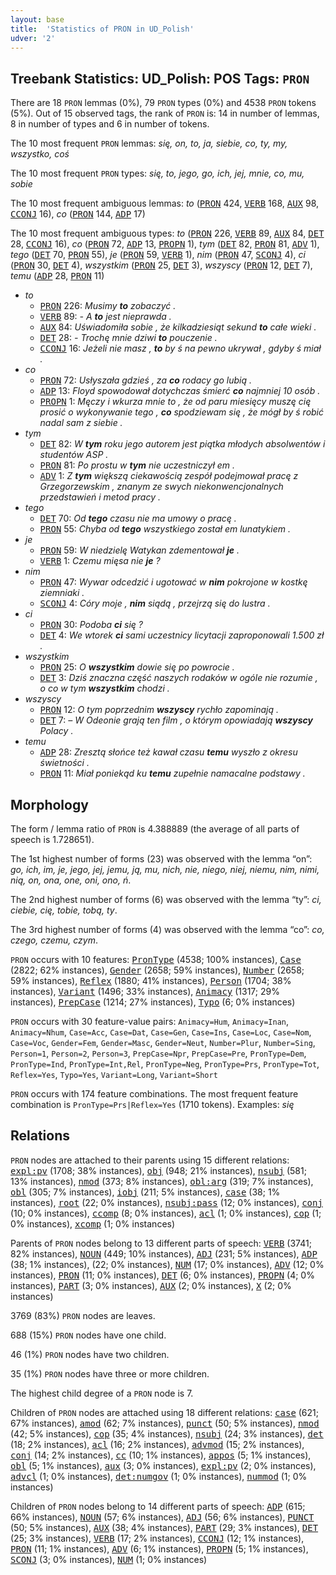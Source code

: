 ```yaml
---
layout: base
title:  'Statistics of PRON in UD_Polish'
udver: '2'
---
```


## Treebank Statistics: UD_Polish: POS Tags: `PRON`

There are 18 `PRON` lemmas (0%), 79 `PRON` types (0%) and 4538 `PRON` tokens (5%).
Out of 15 observed tags, the rank of `PRON` is: 14 in number of lemmas, 8 in number of types and 6 in number of tokens.

The 10 most frequent `PRON` lemmas: <em>się, on, to, ja, siebie, co, ty, my, wszystko, coś</em>

The 10 most frequent `PRON` types:  <em>się, to, jego, go, ich, jej, mnie, co, mu, sobie</em>

The 10 most frequent ambiguous lemmas: <em>to</em> (<tt><a href="pl-pos-PRON.html">PRON</a></tt> 424, <tt><a href="pl-pos-VERB.html">VERB</a></tt> 168, <tt><a href="pl-pos-AUX.html">AUX</a></tt> 98, <tt><a href="pl-pos-CCONJ.html">CCONJ</a></tt> 16), <em>co</em> (<tt><a href="pl-pos-PRON.html">PRON</a></tt> 144, <tt><a href="pl-pos-ADP.html">ADP</a></tt> 17)

The 10 most frequent ambiguous types:  <em>to</em> (<tt><a href="pl-pos-PRON.html">PRON</a></tt> 226, <tt><a href="pl-pos-VERB.html">VERB</a></tt> 89, <tt><a href="pl-pos-AUX.html">AUX</a></tt> 84, <tt><a href="pl-pos-DET.html">DET</a></tt> 28, <tt><a href="pl-pos-CCONJ.html">CCONJ</a></tt> 16), <em>co</em> (<tt><a href="pl-pos-PRON.html">PRON</a></tt> 72, <tt><a href="pl-pos-ADP.html">ADP</a></tt> 13, <tt><a href="pl-pos-PROPN.html">PROPN</a></tt> 1), <em>tym</em> (<tt><a href="pl-pos-DET.html">DET</a></tt> 82, <tt><a href="pl-pos-PRON.html">PRON</a></tt> 81, <tt><a href="pl-pos-ADV.html">ADV</a></tt> 1), <em>tego</em> (<tt><a href="pl-pos-DET.html">DET</a></tt> 70, <tt><a href="pl-pos-PRON.html">PRON</a></tt> 55), <em>je</em> (<tt><a href="pl-pos-PRON.html">PRON</a></tt> 59, <tt><a href="pl-pos-VERB.html">VERB</a></tt> 1), <em>nim</em> (<tt><a href="pl-pos-PRON.html">PRON</a></tt> 47, <tt><a href="pl-pos-SCONJ.html">SCONJ</a></tt> 4), <em>ci</em> (<tt><a href="pl-pos-PRON.html">PRON</a></tt> 30, <tt><a href="pl-pos-DET.html">DET</a></tt> 4), <em>wszystkim</em> (<tt><a href="pl-pos-PRON.html">PRON</a></tt> 25, <tt><a href="pl-pos-DET.html">DET</a></tt> 3), <em>wszyscy</em> (<tt><a href="pl-pos-PRON.html">PRON</a></tt> 12, <tt><a href="pl-pos-DET.html">DET</a></tt> 7), <em>temu</em> (<tt><a href="pl-pos-ADP.html">ADP</a></tt> 28, <tt><a href="pl-pos-PRON.html">PRON</a></tt> 11)


* <em>to</em>
  * <tt><a href="pl-pos-PRON.html">PRON</a></tt> 226: <em>Musimy <b>to</b> zobaczyć .</em>
  * <tt><a href="pl-pos-VERB.html">VERB</a></tt> 89: <em>- A <b>to</b> jest nieprawda .</em>
  * <tt><a href="pl-pos-AUX.html">AUX</a></tt> 84: <em>Uświadomiła sobie , że kilkadziesiąt sekund <b>to</b> całe wieki .</em>
  * <tt><a href="pl-pos-DET.html">DET</a></tt> 28: <em>- Trochę mnie dziwi <b>to</b> pouczenie .</em>
  * <tt><a href="pl-pos-CCONJ.html">CCONJ</a></tt> 16: <em>Jeżeli nie masz , <b>to</b> by ś na pewno ukrywał , gdyby ś miał .</em>
* <em>co</em>
  * <tt><a href="pl-pos-PRON.html">PRON</a></tt> 72: <em>Usłyszała gdzieś , za <b>co</b> rodacy go lubią .</em>
  * <tt><a href="pl-pos-ADP.html">ADP</a></tt> 13: <em>Floyd spowodował dotychczas śmierć <b>co</b> najmniej 10 osób .</em>
  * <tt><a href="pl-pos-PROPN.html">PROPN</a></tt> 1: <em>Męczy i wkurza mnie to , że od paru miesięcy muszę cię prosić o wykonywanie tego , <b>co</b> spodziewam się , że mógł by ś robić nadal sam z siebie .</em>
* <em>tym</em>
  * <tt><a href="pl-pos-DET.html">DET</a></tt> 82: <em>W <b>tym</b> roku jego autorem jest piątka młodych absolwentów i studentów ASP .</em>
  * <tt><a href="pl-pos-PRON.html">PRON</a></tt> 81: <em>Po prostu w <b>tym</b> nie uczestniczył em .</em>
  * <tt><a href="pl-pos-ADV.html">ADV</a></tt> 1: <em>Z <b>tym</b> większą ciekawością zespół podejmował pracę z Grzegorzewskim , znanym ze swych niekonwencjonalnych przedstawień i metod pracy .</em>
* <em>tego</em>
  * <tt><a href="pl-pos-DET.html">DET</a></tt> 70: <em>Od <b>tego</b> czasu nie ma umowy o pracę .</em>
  * <tt><a href="pl-pos-PRON.html">PRON</a></tt> 55: <em>Chyba od <b>tego</b> wszystkiego został em lunatykiem .</em>
* <em>je</em>
  * <tt><a href="pl-pos-PRON.html">PRON</a></tt> 59: <em>W niedzielę Watykan zdementował <b>je</b> .</em>
  * <tt><a href="pl-pos-VERB.html">VERB</a></tt> 1: <em>Czemu mięsa nie <b>je</b> ?</em>
* <em>nim</em>
  * <tt><a href="pl-pos-PRON.html">PRON</a></tt> 47: <em>Wywar odcedzić i ugotować w <b>nim</b> pokrojone w kostkę ziemniaki .</em>
  * <tt><a href="pl-pos-SCONJ.html">SCONJ</a></tt> 4: <em>Córy moje , <b>nim</b> siądą , przejrzą się do lustra .</em>
* <em>ci</em>
  * <tt><a href="pl-pos-PRON.html">PRON</a></tt> 30: <em>Podoba <b>ci</b> się ?</em>
  * <tt><a href="pl-pos-DET.html">DET</a></tt> 4: <em>We wtorek <b>ci</b> sami uczestnicy licytacji zaproponowali 1.500 zł .</em>
* <em>wszystkim</em>
  * <tt><a href="pl-pos-PRON.html">PRON</a></tt> 25: <em>O <b>wszystkim</b> dowie się po powrocie .</em>
  * <tt><a href="pl-pos-DET.html">DET</a></tt> 3: <em>Dziś znaczna część naszych rodaków w ogóle nie rozumie , o co w tym <b>wszystkim</b> chodzi .</em>
* <em>wszyscy</em>
  * <tt><a href="pl-pos-PRON.html">PRON</a></tt> 12: <em>O tym poprzednim <b>wszyscy</b> rychło zapominają .</em>
  * <tt><a href="pl-pos-DET.html">DET</a></tt> 7: <em>– W Odeonie grają ten film , o którym opowiadają <b>wszyscy</b> Polacy .</em>
* <em>temu</em>
  * <tt><a href="pl-pos-ADP.html">ADP</a></tt> 28: <em>Zresztą słońce też kawał czasu <b>temu</b> wyszło z okresu świetności .</em>
  * <tt><a href="pl-pos-PRON.html">PRON</a></tt> 11: <em>Miał poniekąd ku <b>temu</b> zupełnie namacalne podstawy .</em>

## Morphology

The form / lemma ratio of `PRON` is 4.388889 (the average of all parts of speech is 1.728651).

The 1st highest number of forms (23) was observed with the lemma “on”: <em>go, ich, im, je, jego, jej, jemu, ją, mu, nich, nie, niego, niej, niemu, nim, nimi, nią, on, ona, one, oni, ono, ń</em>.

The 2nd highest number of forms (6) was observed with the lemma “ty”: <em>ci, ciebie, cię, tobie, tobą, ty</em>.

The 3rd highest number of forms (4) was observed with the lemma “co”: <em>co, czego, czemu, czym</em>.

`PRON` occurs with 10 features: <tt><a href="pl-feat-PronType.html">PronType</a></tt> (4538; 100% instances), <tt><a href="pl-feat-Case.html">Case</a></tt> (2822; 62% instances), <tt><a href="pl-feat-Gender.html">Gender</a></tt> (2658; 59% instances), <tt><a href="pl-feat-Number.html">Number</a></tt> (2658; 59% instances), <tt><a href="pl-feat-Reflex.html">Reflex</a></tt> (1880; 41% instances), <tt><a href="pl-feat-Person.html">Person</a></tt> (1704; 38% instances), <tt><a href="pl-feat-Variant.html">Variant</a></tt> (1496; 33% instances), <tt><a href="pl-feat-Animacy.html">Animacy</a></tt> (1317; 29% instances), <tt><a href="pl-feat-PrepCase.html">PrepCase</a></tt> (1214; 27% instances), <tt><a href="pl-feat-Typo.html">Typo</a></tt> (6; 0% instances)

`PRON` occurs with 30 feature-value pairs: `Animacy=Hum`, `Animacy=Inan`, `Animacy=Nhum`, `Case=Acc`, `Case=Dat`, `Case=Gen`, `Case=Ins`, `Case=Loc`, `Case=Nom`, `Case=Voc`, `Gender=Fem`, `Gender=Masc`, `Gender=Neut`, `Number=Plur`, `Number=Sing`, `Person=1`, `Person=2`, `Person=3`, `PrepCase=Npr`, `PrepCase=Pre`, `PronType=Dem`, `PronType=Ind`, `PronType=Int,Rel`, `PronType=Neg`, `PronType=Prs`, `PronType=Tot`, `Reflex=Yes`, `Typo=Yes`, `Variant=Long`, `Variant=Short`

`PRON` occurs with 174 feature combinations.
The most frequent feature combination is `PronType=Prs|Reflex=Yes` (1710 tokens).
Examples: <em>się</em>


## Relations

`PRON` nodes are attached to their parents using 15 different relations: <tt><a href="pl-dep-expl-pv.html">expl:pv</a></tt> (1708; 38% instances), <tt><a href="pl-dep-obj.html">obj</a></tt> (948; 21% instances), <tt><a href="pl-dep-nsubj.html">nsubj</a></tt> (581; 13% instances), <tt><a href="pl-dep-nmod.html">nmod</a></tt> (373; 8% instances), <tt><a href="pl-dep-obl-arg.html">obl:arg</a></tt> (319; 7% instances), <tt><a href="pl-dep-obl.html">obl</a></tt> (305; 7% instances), <tt><a href="pl-dep-iobj.html">iobj</a></tt> (211; 5% instances), <tt><a href="pl-dep-case.html">case</a></tt> (38; 1% instances), <tt><a href="pl-dep-root.html">root</a></tt> (22; 0% instances), <tt><a href="pl-dep-nsubj-pass.html">nsubj:pass</a></tt> (12; 0% instances), <tt><a href="pl-dep-conj.html">conj</a></tt> (10; 0% instances), <tt><a href="pl-dep-ccomp.html">ccomp</a></tt> (8; 0% instances), <tt><a href="pl-dep-acl.html">acl</a></tt> (1; 0% instances), <tt><a href="pl-dep-cop.html">cop</a></tt> (1; 0% instances), <tt><a href="pl-dep-xcomp.html">xcomp</a></tt> (1; 0% instances)

Parents of `PRON` nodes belong to 13 different parts of speech: <tt><a href="pl-pos-VERB.html">VERB</a></tt> (3741; 82% instances), <tt><a href="pl-pos-NOUN.html">NOUN</a></tt> (449; 10% instances), <tt><a href="pl-pos-ADJ.html">ADJ</a></tt> (231; 5% instances), <tt><a href="pl-pos-ADP.html">ADP</a></tt> (38; 1% instances),  (22; 0% instances), <tt><a href="pl-pos-NUM.html">NUM</a></tt> (17; 0% instances), <tt><a href="pl-pos-ADV.html">ADV</a></tt> (12; 0% instances), <tt><a href="pl-pos-PRON.html">PRON</a></tt> (11; 0% instances), <tt><a href="pl-pos-DET.html">DET</a></tt> (6; 0% instances), <tt><a href="pl-pos-PROPN.html">PROPN</a></tt> (4; 0% instances), <tt><a href="pl-pos-PART.html">PART</a></tt> (3; 0% instances), <tt><a href="pl-pos-AUX.html">AUX</a></tt> (2; 0% instances), <tt><a href="pl-pos-X.html">X</a></tt> (2; 0% instances)

3769 (83%) `PRON` nodes are leaves.

688 (15%) `PRON` nodes have one child.

46 (1%) `PRON` nodes have two children.

35 (1%) `PRON` nodes have three or more children.

The highest child degree of a `PRON` node is 7.

Children of `PRON` nodes are attached using 18 different relations: <tt><a href="pl-dep-case.html">case</a></tt> (621; 67% instances), <tt><a href="pl-dep-amod.html">amod</a></tt> (62; 7% instances), <tt><a href="pl-dep-punct.html">punct</a></tt> (50; 5% instances), <tt><a href="pl-dep-nmod.html">nmod</a></tt> (42; 5% instances), <tt><a href="pl-dep-cop.html">cop</a></tt> (35; 4% instances), <tt><a href="pl-dep-nsubj.html">nsubj</a></tt> (24; 3% instances), <tt><a href="pl-dep-det.html">det</a></tt> (18; 2% instances), <tt><a href="pl-dep-acl.html">acl</a></tt> (16; 2% instances), <tt><a href="pl-dep-advmod.html">advmod</a></tt> (15; 2% instances), <tt><a href="pl-dep-conj.html">conj</a></tt> (14; 2% instances), <tt><a href="pl-dep-cc.html">cc</a></tt> (10; 1% instances), <tt><a href="pl-dep-appos.html">appos</a></tt> (5; 1% instances), <tt><a href="pl-dep-obl.html">obl</a></tt> (5; 1% instances), <tt><a href="pl-dep-aux.html">aux</a></tt> (3; 0% instances), <tt><a href="pl-dep-expl-pv.html">expl:pv</a></tt> (2; 0% instances), <tt><a href="pl-dep-advcl.html">advcl</a></tt> (1; 0% instances), <tt><a href="pl-dep-det-numgov.html">det:numgov</a></tt> (1; 0% instances), <tt><a href="pl-dep-nummod.html">nummod</a></tt> (1; 0% instances)

Children of `PRON` nodes belong to 14 different parts of speech: <tt><a href="pl-pos-ADP.html">ADP</a></tt> (615; 66% instances), <tt><a href="pl-pos-NOUN.html">NOUN</a></tt> (57; 6% instances), <tt><a href="pl-pos-ADJ.html">ADJ</a></tt> (56; 6% instances), <tt><a href="pl-pos-PUNCT.html">PUNCT</a></tt> (50; 5% instances), <tt><a href="pl-pos-AUX.html">AUX</a></tt> (38; 4% instances), <tt><a href="pl-pos-PART.html">PART</a></tt> (29; 3% instances), <tt><a href="pl-pos-DET.html">DET</a></tt> (25; 3% instances), <tt><a href="pl-pos-VERB.html">VERB</a></tt> (17; 2% instances), <tt><a href="pl-pos-CCONJ.html">CCONJ</a></tt> (12; 1% instances), <tt><a href="pl-pos-PRON.html">PRON</a></tt> (11; 1% instances), <tt><a href="pl-pos-ADV.html">ADV</a></tt> (6; 1% instances), <tt><a href="pl-pos-PROPN.html">PROPN</a></tt> (5; 1% instances), <tt><a href="pl-pos-SCONJ.html">SCONJ</a></tt> (3; 0% instances), <tt><a href="pl-pos-NUM.html">NUM</a></tt> (1; 0% instances)

